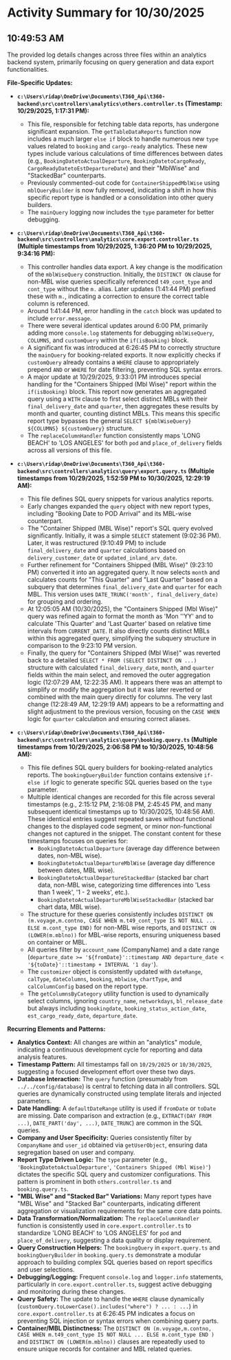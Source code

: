 # Activity Summary for 10/30/2025

## 10:49:53 AM
The provided log details changes across three files within an analytics backend system, primarily focusing on query generation and data export functionalities.

**File-Specific Updates:**

*   **`c:\Users\ridap\OneDrive\Documents\T360_Api\t360-backend\src\controllers\analytics\others.controller.ts` (Timestamp: 10/29/2025, 1:17:31 PM):**
    *   This file, responsible for fetching table data reports, has undergone significant expansion. The `getTableDataReports` function now includes a much larger `else if` block to handle numerous new `type` values related to `booking` and `cargo-ready` analytics. These new types include various calculations of time differences between dates (e.g., `BookingDatetoActualDeparture`, `BookingDatetoCargoReady`, `CargoReadyDatetoEstDepartureDate`) and their "MblWise" and "StackedBar" counterparts.
    *   Previously commented-out code for `ContainerShippedMblWise` using `mblQueryBuilder` is now fully removed, indicating a shift in how this specific report type is handled or a consolidation into other query builders.
    *   The `mainQuery` logging now includes the `type` parameter for better debugging.

*   **`c:\Users\ridap\OneDrive\Documents\T360_Api\t360-backend\src\controllers\analytics\core.export.controller.ts` (Multiple timestamps from 10/29/2025, 1:36:20 PM to 10/29/2025, 9:34:16 PM):**
    *   This controller handles data export. A key change is the modification of the `mblWiseQuery` construction. Initially, the `DISTINCT ON` clause for non-MBL wise queries specifically referenced `t49_cont_type` and `cont_type` without the `m.` alias. Later updates (1:41:44 PM) prefixed these with `m.`, indicating a correction to ensure the correct table column is referenced.
    *   Around 1:41:44 PM, error handling in the `catch` block was updated to include `error.message`.
    *   There were several identical updates around 6:00 PM, primarily adding more `console.log` statements for debugging `mblWiseQuery`, `COLUMNS`, and `customQuery` within the `if(isBooking)` block.
    *   A significant fix was introduced at 6:26:45 PM to correctly structure the `mainQuery` for booking-related exports. It now explicitly checks if `customQuery` already contains a `WHERE` clause to appropriately prepend `AND` or `WHERE` for date filtering, preventing SQL syntax errors.
    *   A major update at 10/29/2025, 9:33:01 PM introduces special handling for the "Containers Shipped (Mbl Wise)" report within the `if(isBooking)` block. This report now generates an aggregated query using a `WITH` clause to first select distinct MBLs with their `final_delivery_date` and `quarter`, then aggregates these results by month and quarter, counting distinct MBLs. This means this specific report type bypasses the general `SELECT ${mblWiseQuery} ${COLUMNS} ${customQuery}` structure.
    *   The `replaceColumnHandler` function consistently maps 'LONG BEACH' to 'LOS ANGELES' for both `pod` and `place_of_delivery` fields across all versions of this file.

*   **`c:\Users\ridap\OneDrive\Documents\T360_Api\t360-backend\src\controllers\analytics\query\export.query.ts` (Multiple timestamps from 10/29/2025, 1:52:59 PM to 10/30/2025, 12:29:19 AM):**
    *   This file defines SQL query snippets for various analytics reports.
    *   Early changes expanded the `query` object with new report types, including "Booking Date to POD Arrival" and its MBL-wise counterpart.
    *   The "Container Shipped (MBL Wise)" report's SQL query evolved significantly. Initially, it was a simple `SELECT` statement (9:02:36 PM). Later, it was restructured (9:10:49 PM) to include `final_delivery_date` and `quarter` calculations based on `delivery_customer_date` or `updated_inland_arv_date`.
    *   Further refinement for "Containers Shipped (MBL Wise)" (9:23:10 PM) converted it into an aggregated query. It now selects `month` and calculates counts for "This Quarter" and "Last Quarter" based on a subquery that determines `final_delivery_date` and `quarter` for each MBL. This version uses `DATE_TRUNC('month', final_delivery_date)` for grouping and ordering.
    *   At 12:05:05 AM (10/30/2025), the "Containers Shipped (Mbl Wise)" query was refined again to format the month as 'Mon ''YY' and to calculate 'This Quarter' and 'Last Quarter' based on relative time intervals from `CURRENT_DATE`. It also directly counts distinct MBLs within this aggregated query, simplifying the subquery structure in comparison to the 9:23:10 PM version.
    *   Finally, the query for "Containers Shipped (Mbl Wise)" was reverted back to a detailed `SELECT * FROM (SELECT DISTINCT ON ...)` structure with calculated `final_delivery_date`, `month`, and `quarter` fields within the main select, and removed the outer aggregation logic (12:07:29 AM, 12:22:35 AM). It appears there was an attempt to simplify or modify the aggregation but it was later reverted or combined with the main query directly for columns. The very last change (12:28:49 AM, 12:29:19 AM) appears to be a reformatting and slight adjustment to the previous version, focusing on the `CASE WHEN` logic for `quarter` calculation and ensuring correct aliases.

*   **`c:\Users\ridap\OneDrive\Documents\T360_Api\t360-backend\src\controllers\analytics\query\booking.query.ts` (Multiple timestamps from 10/29/2025, 2:06:58 PM to 10/30/2025, 10:48:56 AM):**
    *   This file defines SQL query builders for booking-related analytics reports. The `bookingQueryBuilder` function contains extensive `if-else if` logic to generate specific SQL queries based on the `type` parameter.
    *   Multiple identical changes are recorded for this file across several timestamps (e.g., 2:15:12 PM, 2:16:08 PM, 2:45:45 PM, and many subsequent identical timestamps up to 10/30/2025, 10:48:56 AM). These identical entries suggest repeated saves without functional changes to the displayed code segment, or minor non-functional changes not captured in the snippet. The constant content for these timestamps focuses on queries for:
        *   `BookingDatetoActualDeparture` (average day difference between dates, non-MBL wise).
        *   `BookingDatetoActualDepartureMblWise` (average day difference between dates, MBL wise).
        *   `BookingDatetoActualDepartureStackedBar` (stacked bar chart data, non-MBL wise, categorizing time differences into 'Less than 1 week', '1 - 2 weeks', etc.).
        *   `BookingDatetoActualDepartureMblWiseStackedBar` (stacked bar chart data, MBL wise).
    *   The structure for these queries consistently includes `DISTINCT ON (m.voyage,m.contno, CASE WHEN m.t49_cont_type IS NOT NULL ... ELSE m.cont_type END)` for non-MBL wise reports, and `DISTINCT ON (LOWER(m.mblno))` for MBL-wise reports, ensuring uniqueness based on container or MBL.
    *   All queries filter by `account_name` (CompanyName) and a date range (`departure_date >= '${fromDate}'::timestamp AND departure_date < '${toDate}'::timestamp + INTERVAL '1 day'`).
    *   The `customizer` object is consistently updated with `dateRange`, `calType`, `dateColumns`, `booking`, `mblwise`, `chartType`, and `calColumnConfig` based on the report type.
    *   The `getColumnsByCategory` utility function is used to dynamically select columns, ignoring `country_name`, `networkdays`, `bl_release_date` but always including `bookingdate`, `booking_status_action_date`, `est_cargo_ready_date`, `departure_date`.

**Recurring Elements and Patterns:**

*   **Analytics Context:** All changes are within an "analytics" module, indicating a continuous development cycle for reporting and data analysis features.
*   **Timestamp Pattern:** All timestamps fall on `10/29/2025` or `10/30/2025`, suggesting a focused development effort over these two days.
*   **Database Interaction:** The `query` function (presumably from `../../config/database`) is central to fetching data in all controllers. SQL queries are dynamically constructed using template literals and injected parameters.
*   **Date Handling:** A `defaultDateRange` utility is used if `fromDate` or `toDate` are missing. Date comparison and extraction (e.g., `EXTRACT(DAY FROM ...)`, `DATE_PART('day', ...)`, `DATE_TRUNC`) are common in the SQL queries.
*   **Company and User Specificity:** Queries consistently filter by `CompanyName` and `user_id` obtained via `getUserObject`, ensuring data segregation based on user and company.
*   **Report Type Driven Logic:** The `type` parameter (e.g., `'BookingDatetoActualDeparture'`, `'Containers Shipped (Mbl Wise)'`) dictates the specific SQL query and customizer configurations. This pattern is prominent in both `others.controller.ts` and `booking.query.ts`.
*   **"MBL Wise" and "Stacked Bar" Variations:** Many report types have "MBL Wise" and "Stacked Bar" counterparts, indicating different aggregation or visualization requirements for the same core data points.
*   **Data Transformation/Normalization:** The `replaceColumnHandler` function is consistently used in `core.export.controller.ts` to standardize 'LONG BEACH' to 'LOS ANGELES' for `pod` and `place_of_delivery`, suggesting a data quality or display requirement.
*   **Query Construction Helpers:** The `bookingQuery` in `export.query.ts` and `bookingQueryBuilder` in `booking.query.ts` demonstrate a modular approach to building complex SQL queries based on report specifics and user selections.
*   **Debugging/Logging:** Frequent `console.log` and `logger.info` statements, particularly in `core.export.controller.ts`, suggest active debugging and monitoring during these changes.
*   **Query Safety:** The update to handle the `WHERE` clause dynamically (`customQuery.toLowerCase().includes("where") ? ... : ...`) in `core.export.controller.ts` at 6:26:45 PM indicates a focus on preventing SQL injection or syntax errors when combining query parts.
*   **Container/MBL Distinctness:** The `DISTINCT ON (m.voyage,m.contno, CASE WHEN m.t49_cont_type IS NOT NULL ... ELSE m.cont_type END )` and `DISTINCT ON (LOWER(m.mblno))` clauses are repeatedly used to ensure unique records for container and MBL related queries.